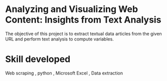 <h1>Analyzing and Visualizing Web Content: Insights from Text Analysis</h1>
The objective of this project  is to extract textual data articles from the given URL and perform text analysis to compute variables.
<h1><b>Skill developed</b></h1>
Web scraping , python , Microsoft Excel , Data extraction 
